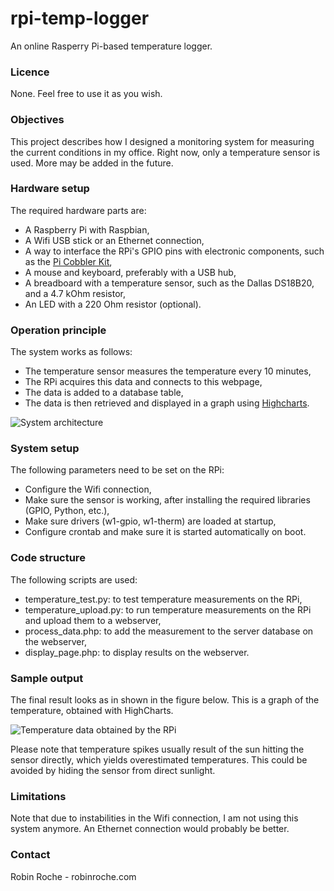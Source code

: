 # rpi-temp-logger

An online Rasperry Pi-based temperature logger.

### Licence

None. Feel free to use it as you wish.

### Objectives

This project describes how I designed a monitoring system for measuring the current conditions in
my office. Right now, only a temperature sensor is used. More may be added in the future.

### Hardware setup

The required hardware parts are:
- A Raspberry Pi with Raspbian,
- A Wifi USB stick or an Ethernet connection,
- A way to interface the RPi's GPIO pins with electronic components, such as the [Pi Cobbler Kit](http://www.adafruit.com/products/914),
- A mouse and keyboard, preferably with a USB hub,
- A breadboard with a temperature sensor, such as the Dallas DS18B20, and a 4.7 kOhm resistor,
- An LED with a 220 Ohm resistor (optional).

### Operation principle

The system works as follows:
- The temperature sensor measures the temperature every 10 minutes,
- The RPi acquires this data and connects to this webpage,
- The data is added to a database table,
- The data is then retrieved and displayed in a graph using [Highcharts](http://www.highcharts.com/).

![System architecture](http://robinroche.com/webpage/images/temp_log_archi.PNG)

### System setup

The following parameters need to be set on the RPi:
- Configure the Wifi connection,
- Make sure the sensor is working, after installing the required libraries (GPIO, Python, etc.),
- Make sure drivers (w1-gpio, w1-therm) are loaded at startup,
- Configure crontab and make sure it is started automatically on boot.

### Code structure

The following scripts are used:
- temperature_test.py: to test temperature measurements on the RPi,
- temperature_upload.py: to run temperature measurements on the RPi and upload them to a webserver,
- process_data.php: to add the measurement to the server database on the webserver,
- display_page.php: to display results on the webserver.

### Sample output

The final result looks as in shown in the figure below. This is a graph of the temperature, obtained with HighCharts.

![Temperature data obtained by the RPi](http://robinroche.com/webpage/images/temp_data_rpi.PNG)

Please note that temperature spikes usually result of the sun hitting the sensor directly, which yields
overestimated temperatures. This could be avoided by hiding the sensor from direct sunlight. 

### Limitations

Note that due to instabilities in the Wifi connection, I am not using this system anymore. An Ethernet connection would probably be better.

### Contact

Robin Roche - robinroche.com
